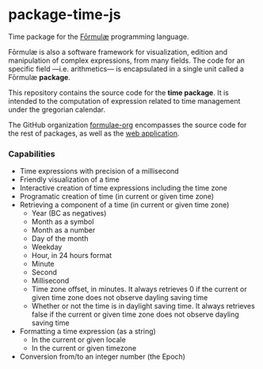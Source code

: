 # package-time-js

Time package for the [Fōrmulæ](https://formulae.org) programming language.

Fōrmulæ is also a software framework for visualization, edition and manipulation of complex expressions, from many fields. The code for an specific field —i.e. arithmetics— is encapsulated in a single unit called a Fōrmulæ **package**.

This repository contains the source code for the **time package**. It is intended to the computation of expression related to time management under the gregorian calendar.

The GitHub organization [formulae-org](https://github.com/formulae-org) encompasses the source code for the rest of packages, as well as the [web application](https://github.com/formulae-org/formulae-js).

<!--
Take a look at this [tutorial](https://formulae.org/?script=tutorials/Complex) to know the capabilities of the Fōrmulæ arithmetic package.
-->

### Capabilities ###

* Time expressions with precision of a millisecond
* Friendly visualization of a time
* Interactive creation of time expressions including the time zone
* Programatic creation of time (in current or given time zone)
* Retrieving a component of a time (in current or given time zone)
   * Year (BC as negatives)
   * Month as a symbol
   * Month as a number
   * Day of the month
   * Weekday
   * Hour, in 24 hours format
   * Minute
   * Second
   * Millisecond
   * Time zone offset, in minutes. It always retrieves 0 if the current or given time zone does not observe dayling saving time
   * Whether or not the time is in daylight saving time. It always retrieves false if the current or given time zone does not observe dayling saving time
* Formatting a time expression (as a string)
    * In the current or given locale
    * In the current or given timezone
* Conversion from/to an integer number (the Epoch)
